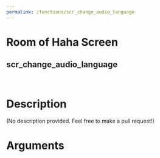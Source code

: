 ```yaml
---
permalink: /functions/scr_change_audio_language
---
```

# Room of Haha Screen  
## scr_change_audio_language  
&nbsp;  
# Description  
(No description provided. Feel free to make a pull request!) 
&nbsp;  
# Arguments


